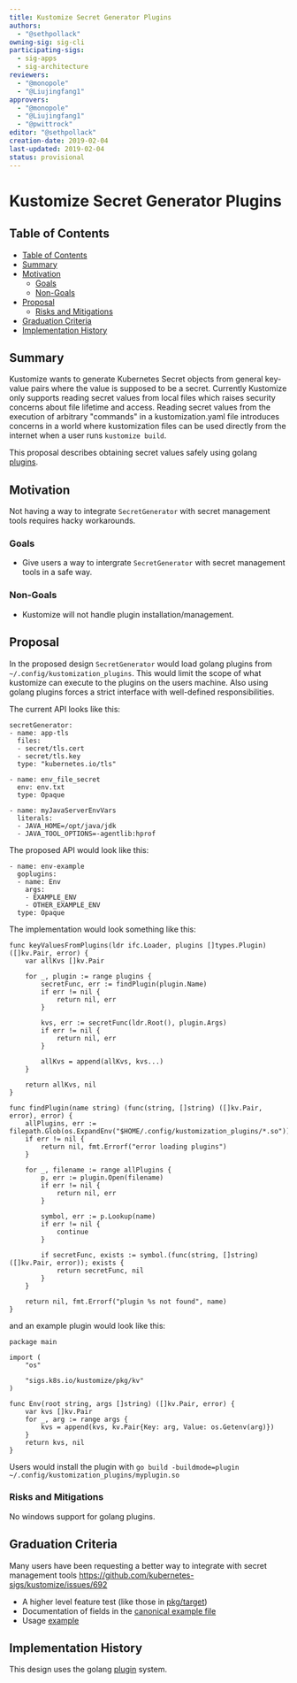 ```yaml
---
title: Kustomize Secret Generator Plugins
authors:
  - "@sethpollack"
owning-sig: sig-cli
participating-sigs:
  - sig-apps
  - sig-architecture
reviewers:
  - "@monopole"
  - "@Liujingfang1"
approvers:
  - "@monopole"
  - "@Liujingfang1"
  - "@pwittrock"
editor: "@sethpollack"
creation-date: 2019-02-04
last-updated: 2019-02-04
status: provisional
---
```


# Kustomize Secret Generator Plugins

## Table of Contents
* [Table of Contents](#table-of-contents)
* [Summary](#summary)
* [Motivation](#motivation)
    * [Goals](#goals)
    * [Non-Goals](#non-goals)
* [Proposal](#proposal)
    * [Risks and Mitigations](#risks-and-mitigations)
* [Graduation Criteria](#graduation-criteria)
* [Implementation History](#implementation-history)

## Summary

Kustomize wants to generate Kubernetes Secret objects from general key-value pairs where the value is supposed to be a secret. Currently Kustomize only supports reading secret values from local files which raises security concerns about file lifetime and access. Reading secret values from the execution of arbitrary "commands" in a kustomization.yaml file introduces concerns in a world where kustomization files can be used directly from the internet when a user runs `kustomize build`.

This proposal describes obtaining secret values safely using golang [plugins](https://golang.org/pkg/plugin/).

## Motivation

Not having a way to integrate `SecretGenerator` with secret management tools requires hacky workarounds.

### Goals

- Give users a way to intergrate `SecretGenerator` with secret management tools in a safe way.

### Non-Goals

- Kustomize will not handle plugin installation/management.

## Proposal

In the proposed design `SecretGenerator` would load golang plugins from `~/.config/kustomization_plugins`. This would limit the scope of what kustomize can execute to the plugins on the users machine. Also using golang plugins forces a strict interface with well-defined responsibilities.

The current API looks like this:

```
secretGenerator:
- name: app-tls
  files:
  - secret/tls.cert
  - secret/tls.key
  type: "kubernetes.io/tls"

- name: env_file_secret
  env: env.txt
  type: Opaque

- name: myJavaServerEnvVars
  literals:
  - JAVA_HOME=/opt/java/jdk
  - JAVA_TOOL_OPTIONS=-agentlib:hprof
```

The proposed API would look like this:

```secretGenerator:
- name: env-example
  goplugins:
  - name: Env
    args:
    - EXAMPLE_ENV
    - OTHER_EXAMPLE_ENV
  type: Opaque
```

The implementation would look something like this:

```
func keyValuesFromPlugins(ldr ifc.Loader, plugins []types.Plugin) ([]kv.Pair, error) {
	var allKvs []kv.Pair

	for _, plugin := range plugins {
		secretFunc, err := findPlugin(plugin.Name)
		if err != nil {
			return nil, err
		}

		kvs, err := secretFunc(ldr.Root(), plugin.Args)
		if err != nil {
			return nil, err
		}

		allKvs = append(allKvs, kvs...)
	}

	return allKvs, nil
}

func findPlugin(name string) (func(string, []string) ([]kv.Pair, error), error) {
	allPlugins, err := filepath.Glob(os.ExpandEnv("$HOME/.config/kustomization_plugins/*.so"))
	if err != nil {
		return nil, fmt.Errorf("error loading plugins")
	}

	for _, filename := range allPlugins {
		p, err := plugin.Open(filename)
		if err != nil {
			return nil, err
		}

		symbol, err := p.Lookup(name)
		if err != nil {
			continue
		}

		if secretFunc, exists := symbol.(func(string, []string) ([]kv.Pair, error)); exists {
			return secretFunc, nil
		}
	}

	return nil, fmt.Errorf("plugin %s not found", name)
}
```

and an example plugin would look like this:

```
package main

import (
	"os"

	"sigs.k8s.io/kustomize/pkg/kv"
)

func Env(root string, args []string) ([]kv.Pair, error) {
	var kvs []kv.Pair
	for _, arg := range args {
		kvs = append(kvs, kv.Pair{Key: arg, Value: os.Getenv(arg)})
	}
	return kvs, nil
}
```

Users would install the plugin with `go build -buildmode=plugin ~/.config/kustomization_plugins/myplugin.so`

### Risks and Mitigations

No windows support for golang plugins.

## Graduation Criteria

Many users have been requesting a better way to integrate with secret management tools https://github.com/kubernetes-sigs/kustomize/issues/692

* A higher level feature test (like those in [pkg/target](https://github.com/kubernetes-sigs/kustomize/tree/master/pkg/target))
* Documentation of fields in the [canonical example file](https://github.com/kubernetes-sigs/kustomize/blob/master/docs/kustomization.yaml)
* Usage [example](https://github.com/kubernetes-sigs/kustomize/tree/master/examples)

## Implementation History

This design uses the golang [plugin](https://golang.org/pkg/plugin/) system.
